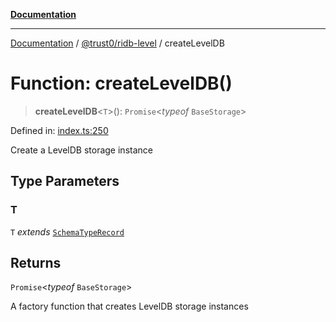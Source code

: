 [**Documentation**](../../../README.md)

***

[Documentation](../../../packages.md) / [@trust0/ridb-level](../README.md) / createLevelDB

# Function: createLevelDB()

> **createLevelDB**\<`T`\>(): `Promise`\<*typeof* `BaseStorage`\>

Defined in: [index.ts:250](https://github.com/trust0-project/RIDB/blob/6314f0fef283a2bcbde0f866e1bb25efb84be66f/packages/ridb-level/src/index.ts#L250)

Create a LevelDB storage instance

## Type Parameters

### T

`T` *extends* [`SchemaTypeRecord`](https://github.com/trust0-project/RIDB/docs/@trust0/ridb-core/type-aliases/SchemaTypeRecord.md)

## Returns

`Promise`\<*typeof* `BaseStorage`\>

A factory function that creates LevelDB storage instances

